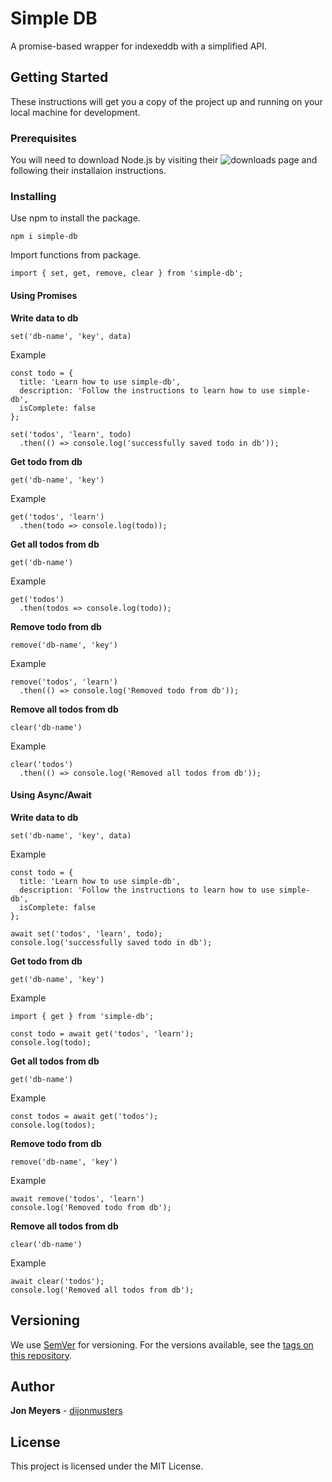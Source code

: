 # Simple DB

A promise-based wrapper for indexeddb with a simplified API.

## Getting Started

These instructions will get you a copy of the project up and running on your local machine for development.

### Prerequisites

You will need to download Node.js by visiting their ![downloads](https://nodejs.org/en/) page and following their installaion instructions.

### Installing

Use npm to install the package.

```
npm i simple-db
```

Import functions from package.

```
import { set, get, remove, clear } from 'simple-db';
```

#### Using Promises

**Write data to db**

```
set('db-name', 'key', data)
```

Example

```
const todo = {
  title: 'Learn how to use simple-db',
  description: 'Follow the instructions to learn how to use simple-db',
  isComplete: false
};

set('todos', 'learn', todo)
  .then(() => console.log('successfully saved todo in db'));
```

**Get todo from db**

```
get('db-name', 'key')
```

Example

```
get('todos', 'learn')
  .then(todo => console.log(todo));
```

**Get all todos from db**

```
get('db-name')
```

Example

```
get('todos')
  .then(todos => console.log(todo));
```

**Remove todo from db**

```
remove('db-name', 'key')
```

Example

```
remove('todos', 'learn')
  .then(() => console.log('Removed todo from db'));
```

**Remove all todos from db**

```
clear('db-name')
```

Example

```
clear('todos')
  .then(() => console.log('Removed all todos from db'));
```

#### Using Async/Await

**Write data to db**

```
set('db-name', 'key', data)
```

Example

```
const todo = {
  title: 'Learn how to use simple-db',
  description: 'Follow the instructions to learn how to use simple-db',
  isComplete: false
};

await set('todos', 'learn', todo);
console.log('successfully saved todo in db');
```

**Get todo from db**

```
get('db-name', 'key')
```

Example

```
import { get } from 'simple-db';

const todo = await get('todos', 'learn');
console.log(todo);
```

**Get all todos from db**

```
get('db-name')
```

Example

```
const todos = await get('todos');
console.log(todos);
```

**Remove todo from db**

```
remove('db-name', 'key')
```

Example

```
await remove('todos', 'learn')
console.log('Removed todo from db');
```

**Remove all todos from db**

```
clear('db-name')
```

Example

```
await clear('todos');
console.log('Removed all todos from db');
```

## Versioning

We use [SemVer](http://semver.org/) for versioning. For the versions available, see the [tags on this repository](https://github.com/your/project/tags).

## Author

**Jon Meyers** - [dijonmusters](https://github.com/dijonmusters)

## License

This project is licensed under the MIT License.
